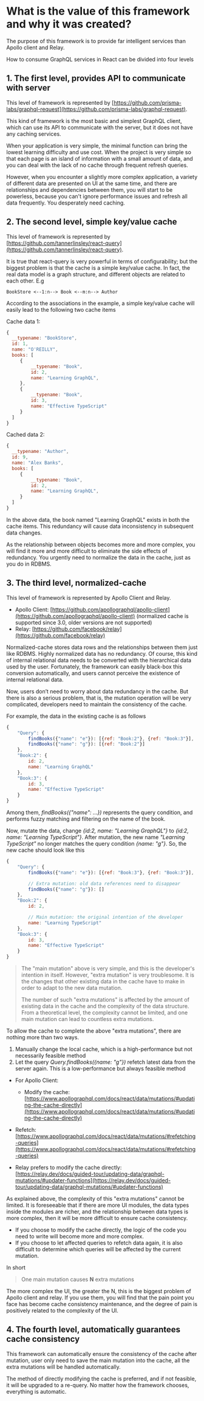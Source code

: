 # What is the value of this framework and why it was created?

The purpose of this framework is to provide far intelligent services than Apollo client and Relay.

How to consume GraphQL services in React can be divided into four levels

## 1. The first level, provides API to communicate with server
This level of framework is represented by [https://github.com/prisma-labs/graphql-request](https://github.com/prisma-labs/graphql-request).

This kind of framework is the most basic and simplest GraphQL client, which can use its API to communicate with the server, but it does not have any caching services.

When your application is very simple, the minimal function can bring the lowest learning difficulty and use cost. When the project is very simple so that each page is an island of information with a small amount of data, and you can deal with the lack of no cache through frequent refresh queries.

However, when you encounter a slightly more complex application, a variety of different data are presented on UI at the same time, and there are relationships and dependencies between them, you will start to be powerless, because you can't ignore performance issues and refresh all data frequently. You desperately need caching.

## 2. The second level, simple key/value cache

This level of framework is represented by [https://github.com/tannerlinsley/react-query](https://github.com/tannerlinsley/react-query).

It is true that react-query is very powerful in terms of configurability; but the biggest problem is that the cache is a simple key/value cache. In fact, the real data model is a graph structure, and different objects are related to each other. E.g
```
BookStore <--1:n--> Book <--m:n--> Author
```
According to the associations in the example, a simple key/value cache will easily lead to the following two cache items

Cache data 1:
```js
{
  __typename: "BookStore",
  id: 1,
  name: "O'REILLY",
  books: [
     {
         __typename: "Book",
         id: 2,
         name: "Learning GraphQL",
     },
     {
         __typename: "Book",
         id: 3,
         name: "Effective TypeScript"
     }
  ]
}
```
Cached data 2:
```js
{
  __typename: "Author",
  id: 9,
  name: "Alex Banks",
  books: [
     {
         __typename: "Book",
         id: 2,
         name: "Learning GraphQL",
     }
  ]
}
```
In the above data, the book named "Learning GraphQL" exists in both the cache items. This redundancy will cause data inconsistency in subsequent data changes.

As the relationship between objects becomes more and more complex, you will find it more and more difficult to eliminate the side effects of redundancy. You urgently need to normalize the data in the cache, just as you do in RDBMS.

## 3. The third level, normalized-cache

This level of framework is represented by Apollo Client and Relay.

- Apollo Client: [https://github.com/apollographql/apollo-client](https://github.com/apollographql/apollo-client) (normalized cache is supported since 3.0, older versions are not supported)
- Relay: [https://github.com/facebook/relay](https://github.com/facebook/relay)

Normalized-cache stores data rows and the relationships between them just like RDBMS. Highly normalized data has no redundancy. Of course, this kind of internal relational data needs to be converted with the hierarchical data used by the user. Fortunately, the framework can easily black-box this conversion automatically, and users cannot perceive the existence of internal relational data.

Now, users don’t need to worry about data redundancy in the cache. But there is also a serious problem, that is, the mutation operation will be very complicated, developers need to maintain the consistency of the cache.

For example, the data in the existing cache is as follows
```js
{
    "Query": {
        findBooks({"name": "e"}): [{ref: "Book:2"}, {ref: "Book:3"}],
        findBooks({"name": "g"}): [{ref: "Book:2"}]
    },
    "Book:2": {
        id: 2,
        name: "Learning GraphQL"
    },
    "Book:3": {
        id: 3,
        name: "Effective TypeScript"
    }
}
```
Among them, *findBooks({"name": ...})* represents the query condition, and performs fuzzy matching and filtering on the name of the book.

Now, mutate the data, change *{id:2, name: "Learning GraphQL"}* to *{id:2, name: "Learning TypeScript"}*. After mutation, the new name *"Learning TypeScript"* no longer matches the query condition *{name: "g"}*. So, the new cache should look like this
```js
{
    "Query": {
        findBooks({"name": "e"}): [{ref: "Book:3"}, {ref: "Book:3"}],

        // Extra mutation: old data references need to disappear
        findBooks({"name": "g"}): [] 
    },
    "Book:2": {
        id: 2,

        // Main mutation: the original intention of the developer
        name: "Learning TypeScript" 
    },
    "Book:3": {
        id: 3,
        name: "Effective TypeScript"
    }
}
```
> The "main mutation" above is very simple, and this is the developer's intention in itself. However, "extra mutation" is very troublesome. It is the changes that other existing data in the cache have to make in order to adapt to the new data mutation.
> 
> The number of such "extra mutations" is affected by the amount of existing data in the cache and the complexity of the data structure. From a theoretical level, the complexity cannot be limited, and one main mutation can lead to countless extra mutations.

To allow the cache to complete the above "extra mutations", there are nothing more than two ways.

1. Manually change the local cache, which is a high-performance but not necessarily feasible method
2. Let the query *Query.findBooks({name: "g"})* refetch latest data from the server again. This is a low-performance but always feasible method

- For Apollo Client:
  - Modify the cache: [https://www.apollographql.com/docs/react/data/mutations/#updating-the-cache-directly](https://www.apollographql.com/docs/react/data/mutations/#updating-the-cache-directly)
 - Refetch: [https://www.apollographql.com/docs/react/data/mutations/#refetching-queries](https://www.apollographql.com/docs/react/data/mutations/#refetching-queries)

- Relay prefers to modify the cache directly: [https://relay.dev/docs/guided-tour/updating-data/graphql-mutations/#updater-functions](https://relay.dev/docs/guided-tour/updating-data/graphql-mutations/#updater-functions)

As explained above, the complexity of this "extra mutations" cannot be limited. It is foreseeable that if there are more UI modules, the data types inside the modules are richer, and the relationship between data types is more complex, then it will be more difficult to ensure cache consistency.

- If you choose to modify the cache directly, the logic of the code you need to write will become more and more complex.
- If you choose to let affected queries to refetch data again, it is also difficult to determine which queries will be affected by the current mutation.

In short
> One main mutation causes **N** extra mutations

The more complex the UI, the greater the N, this is the biggest problem of Apollo client and relay. If you use them, you will find that the pain point you face has become cache consistency maintenance, and the degree of pain is positively related to the complexity of the UI.

## 4. The fourth level, automatically guarantees cache consistency

This framework can automatically ensure the consistency of the cache after mutation, user only need to save the main mutation into the cache, all the extra mutations will be handled automatically.

The method of directly modifying the cache is preferred, and if not feasible, it will be upgraded to a re-query. No matter how the framework chooses, everything is automatic.
